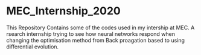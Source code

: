# MEC_Internship_2020
This Repository Contains some of the codes used in my intership at MEC. A rsearch internship trying to see how neural networks respond when changing the optimisation method from Back proagation based to using differential evolution.
